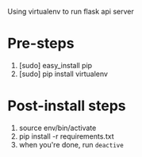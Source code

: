 Using virtualenv to run flask api server
# Pre-steps
1. [sudo] easy_install pip
2. [sudo] pip install virtualenv

# Post-install steps
1. source env/bin/activate
2. pip install -r requirements.txt
3. when you're done, run `deactive`
